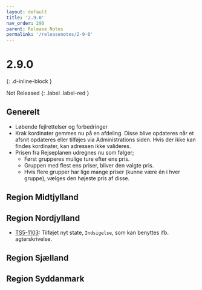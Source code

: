 ```yaml
---
layout: default
title: '2.9.0'
nav_order: 290
parent: Release Notes
permalink: '/releasenotes/2-9-0'
---
```


# 2.9.0
{: .d-inline-block }

Not Released
{: .label .label-red }

## Generelt
- Løbende fejlrettelser og forbedringer
- Krak kordinater gemmes nu på en afdeling. Disse blive opdateres når et afsnit opdateres eller tilføjes via Administrations siden. Hvis der ikke kan findes kordinater, kan adressen ikke valideres.
- Prisen fra Rejseplanen udregnes nu som følger;
  - Først grupperes mulige ture efter ens pris.
  - Gruppen med flest ens priser, bliver den valgte pris.
  - Hvis flere grupper har lige mange priser (kunne være én i hver gruppe), vælges den højeste pris af disse.

## Region Midtjylland

## Region Nordjylland
- [TS5-1103](https://sd.trifork.com/browse/TS5-1103): Tilføjet nyt state, `Indsigelse`, som kan benyttes ifb. agterskrivelse.

## Region Sjælland

## Region Syddanmark
